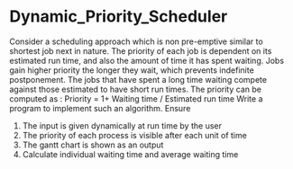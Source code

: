 # Dynamic_Priority_Scheduler

Consider a scheduling approach which is non pre-emptive similar to shortest job next in 
nature. The priority of each job is dependent on its estimated run time, and also the amount of 
time it has spent waiting. Jobs gain higher priority the longer they wait, which prevents 
indefinite postponement. The jobs that have spent a long time waiting compete against those 
estimated to have short run times. The priority can be computed as :
Priority = 1+ Waiting time / Estimated run time
Write a program to implement such an algorithm. Ensure
1. The input is given dynamically at run time by the user
2. The priority of each process is visible after each unit of time
3. The gantt chart is shown as an output
4. Calculate individual waiting time and average waiting time
